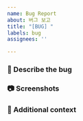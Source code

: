 ```yaml
---
name: Bug Report
about: 버그 보고
title: "[BUG] "
labels: bug
assignees: ''

---
```


### 🐞 Describe the bug

### 📷 Screenshots

### 📄 Additional context
